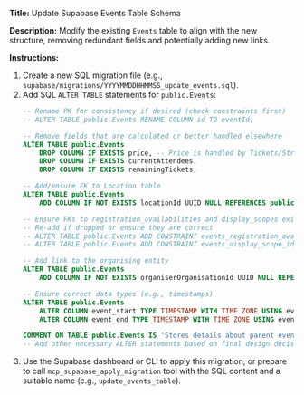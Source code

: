 **Title:** Update Supabase Events Table Schema

**Description:** Modify the existing `Events` table to align with the new structure, removing redundant fields and potentially adding new links.

**Instructions:**

1.  Create a new SQL migration file (e.g., `supabase/migrations/YYYYMMDDHHMMSS_update_events.sql`).
2.  Add SQL `ALTER TABLE` statements for `public.Events`:
    ```sql
    -- Rename PK for consistency if desired (check constraints first)
    -- ALTER TABLE public.Events RENAME COLUMN id TO eventId;

    -- Remove fields that are calculated or better handled elsewhere
    ALTER TABLE public.Events
        DROP COLUMN IF EXISTS price, -- Price is handled by Tickets/Stripe Prices
        DROP COLUMN IF EXISTS currentAttendees,
        DROP COLUMN IF EXISTS remainingTickets;

    -- Add/ensure FK to Location table
    ALTER TABLE public.Events
        ADD COLUMN IF NOT EXISTS locationId UUID NULL REFERENCES public.Locations(locationId) ON DELETE SET NULL;

    -- Ensure FKs to registration_availabilities and display_scopes exist (already present based on schema dump)
    -- Re-add if dropped or ensure they are correct
    -- ALTER TABLE public.Events ADD CONSTRAINT events_registration_availability_id_fkey FOREIGN KEY (registration_availability_id) REFERENCES public.registration_availabilities(id);
    -- ALTER TABLE public.Events ADD CONSTRAINT events_display_scope_id_fkey FOREIGN KEY (display_scope_id) REFERENCES public.display_scopes(id);

    -- Add link to the organising entity
    ALTER TABLE public.Events
        ADD COLUMN IF NOT EXISTS organiserOrganisationId UUID NULL REFERENCES public.Organisations(organisationId) ON DELETE SET NULL;

    -- Ensure correct data types (e.g., timestamps)
    ALTER TABLE public.Events
        ALTER COLUMN event_start TYPE TIMESTAMP WITH TIME ZONE USING event_start::timestamp with time zone,
        ALTER COLUMN event_end TYPE TIMESTAMP WITH TIME ZONE USING event_end::timestamp with time zone;

    COMMENT ON TABLE public.Events IS 'Stores details about parent events and sub-events/sessions.';
    -- Add other necessary ALTER statements based on final design decisions
    ```
3.  Use the Supabase dashboard or CLI to apply this migration, or prepare to call `mcp_supabase_apply_migration` tool with the SQL content and a suitable name (e.g., `update_events_table`). 
